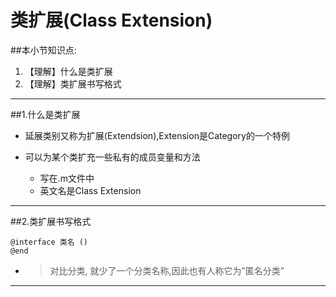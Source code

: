 # 类扩展(Class Extension)
##本小节知识点:
1. 【理解】什么是类扩展
2. 【理解】类扩展书写格式

---

##1.什么是类扩展
- 延展类别又称为扩展(Extendsion),Extension是Category的一个特例

- 可以为某个类扩充一些私有的成员变量和方法
    + 写在.m文件中
    + 英文名是Class Extension

---

##2.类扩展书写格式

```
@interface 类名 ()
@end

```

- > 对比分类, 就少了一个分类名称,因此也有人称它为”匿名分类”

---

